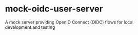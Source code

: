 # mock-oidc-user-server
A mock server providing OpenID Connect (OIDC) flows for local development and testing
